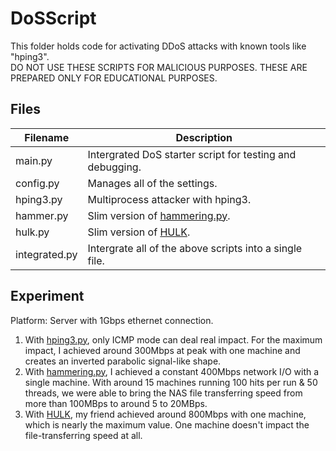# DoSScript

This folder holds code for activating DDoS attacks with known tools like "hping3". <br>
DO NOT USE THESE SCRIPTS FOR MALICIOUS PURPOSES. THESE ARE PREPARED ONLY FOR EDUCATIONAL PURPOSES.

## Files

| Filename      | Description                                                                                      |
| ------------- | ------------------------------------------------------------------------------------------------ |
| main.py       | Intergrated DoS starter script for testing and debugging.                                        |
| config.py     | Manages all of the settings.                                                                     |
| hping3.py     | Multiprocess attacker with hping3.                                                               |
| hammer.py     | Slim version of [hammering.py](https://github.com/depascaldc/DoS-Tool/blob/master/hammering.py). |
| hulk.py       | Slim version of [HULK](https://github.com/R3DHULK/HULK).                                         |
| integrated.py | Intergrate all of the above scripts into a single file.                                          |



## Experiment

Platform:
Server with 1Gbps ethernet connection.

1. With [hping3.py](https://github.com/belongtothenight/CN_Code/blob/main/src/DDoSScript/hping3.py), only ICMP mode can deal real impact. For the maximum impact, I achieved around 300Mbps at peak with one machine and creates an inverted parabolic signal-like shape.
2. With [hammering.py](https://github.com/depascaldc/DoS-Tool/blob/master/hammering.py), I achieved a constant 400Mbps network I/O with a single machine. With around 15 machines running 100 hits per run & 50 threads, we were able to bring the NAS file transferring speed from more than 100MBps to around 5 to 20MBps.
3. With [HULK](https://github.com/R3DHULK/HULK), my friend achieved around 800Mbps with one machine, which is nearly the maximum value. One machine doesn't impact the file-transferring speed at all.
